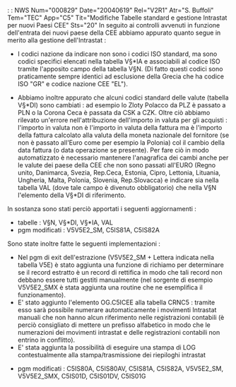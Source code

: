  :  : NWS Num="000829" Date="20040619" Rel="V2R1" Atr="S. Buffoli" Tem="TEC" App="C5" Tit="Modifiche Tabelle standard e gestione Intrastat   per nuovi Paesi CEE" Sts="20"
In seguito ai controlli avvenuti in funzione dell'entrata dei nuovi paese della CEE abbiamo appurato quanto segue in merito alla gestione dell'Intrastat : 

- I codici nazione da indicare non sono i codici ISO standard, ma sono codici specifici elencati
nella tabella V§*IA e associabili al codice ISO tramite l'apposito campo della tabella V§N.
(Di fatto questi codici sono praticamente sempre identici ad esclusione della Grecia che ha codice
ISO "GR" e codice nazione CEE "EL").

- Abbiamo inoltre appurato che alcuni codici standard delle valute (tabella V§*DI) sono cambiati :  ad
esempio lo Zloty Polacco da PLZ è passato a PLN o la Corona Ceca è passata da CSK a CZK. Oltre ciò
abbiamo rilevato un'errore nell'attribuzione dell'importo in valuta per gli acquisti :  l'importo in valuta non è l'importo in valuta della fattura ma è l'importo della fattura calcolato alla valuta
della moneta nazionale del fornitore (se non è passato all'Euro come per esempio la Polonia) col il
cambio della data fattura (o data operazione se presente). Per fare ciò in modo automatizzato è necessario mantenere l'anagrafica dei cambi anche per le valute dei paese della CEE che non sono passati all'EURO (Regno unito, Danimarca, Svezia, Rep.Ceca, Estonia, Cipro, Lettonia, Lituania,
Ungheria, Malta, Polonia, Slovenia, Rep.Slovacca) e indicare sia nella tabella VAL (dove tale campo
è divenuto obbligatorio) che nella V§N l'elemento della V§*DI di riferimento.

In sostanza sono stati perciò apportati i seguenti aggiornamenti : 
* tabelle :  V§N, V§*DI, V§*IA, VAL
* pgm modificati :  V5V5E2_SM, C5IS81A, C5IS82A

Sono state inoltre fatte le seguenti implementazioni : 
- Nel pgm di exit dell'estrazione (V5V5E2_SM + Lettera indicata nella tabella V5E) è stato aggiunta
una funzione di richiamo per determinare se il record estratto è un record di rettifica in modo che tali record non debbano essere tutti gestiti manualmente (nel sorgente di esempio V5V5E2_SMX è stata aggiunta una routine che ne esemplifica il funzionamento).
- E' stato aggiunto l'elemento OG.C5ICEE alla tabella CRNC5 :  tramite esso sarà possibile numerare
automaticamente i movimenti Intrastat manuali che non hanno alcun riferimento nelle registrazioni contabili (è perciò consigliato di mettere un prefisso alfabetico in modo che le numerazioni dei movimenti intrastat e delle registrazioni contabili non entrino in conflitto).
- E' stata aggiunta la possibilità di eseguire una stampa di LOG contestualmente alla
stampa/trasmissione dei riepiloghi intrastat

* pgm modificati :  C5IS80A, C5IS80AV, C5IS81A, C5IS82A, V5V5E2_SM, V5V5E2_SMX, C5IS01D, C5IS01DV,   C5IS01G
